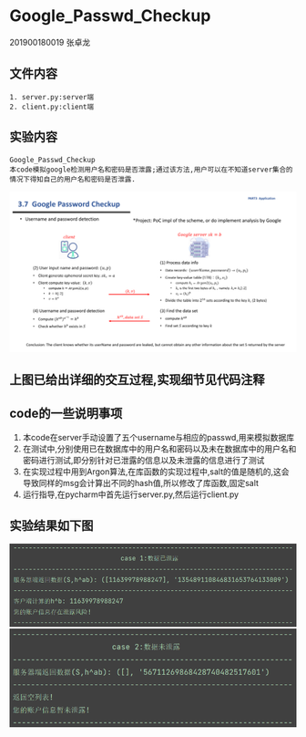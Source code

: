 # Google_Passwd_Checkup

201900180019 张卓龙


## 文件内容      
    1. server.py:server端      
    2. client.py:client端
    
    
## 实验内容
    Google_Passwd_Checkup          
    本code模拟google检测用户名和密码是否泄露;通过该方法,用户可以在不知道server集合的情况下得知自己的用户名和密码是否泄露.                
   ![image](https://github.com/Zhang-SDU/cst-project/blob/main/SM2/Google_Passwd_Checkup/ref.png)           
                          
           
## 上图已给出详细的交互过程,实现细节见代码注释

## code的一些说明事项    
1. 本code在server手动设置了五个username与相应的passwd,用来模拟数据库       
2. 在测试中,分别使用已在数据库中的用户名和密码以及未在数据库中的用户名和密码进行测试,即分别针对已泄露的信息以及未泄露的信息进行了测试             
3. 在实现过程中用到Argon算法,在库函数的实现过程中,salt的值是随机的,这会导致同样的msg会计算出不同的hash值,所以修改了库函数,固定salt          
4. 运行指导,在pycharm中首先运行server.py,然后运行client.py         


## 实验结果如下图
![result1](https://github.com/Zhang-SDU/cst-project/blob/main/SM2/Google_Passwd_Checkup/result1.png)
![result2](https://github.com/Zhang-SDU/cst-project/blob/main/SM2/Google_Passwd_Checkup/result2.png)
